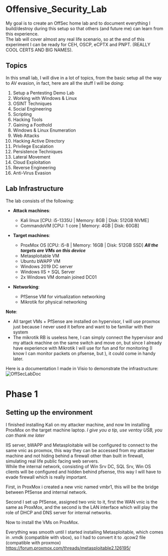 # Offensive_Security_Lab

My goal is to create an OffSec home lab and to document everything I build/destroy during this setup so that others (and future me) can learn from this experience.  
The lab will cover almost any real life scenario, so at the end of this experiment I can be ready for CEH, OSCP, eCPTX and PNPT. (REALLY COOL CERTS AND BIG NAMES).  

## Topics
In this small lab, I will dive in a lot of topics, from the basic setup all the way to AV evasion, in fact, here are all the stuff I will be doing:
1. Setup a Pentesting Demo Lab
2. Working with Windows & Linux
3. OSINT Techniques
4. Social Engineering
5. Scripting
6. Hacking Tools
7. Gaining a Foothold
8. Windows & Linux Enumeration
9. Web Attacks
10. Hacking Active Directory
11. Privilege Escalation
12. Persistence Techniques
13. Lateral Movement
14. Cloud Exploitation
15. Reverse Engineering
16. Anti-Virus Evasion

## Lab Infrastructure

The lab consists of the following:
  - **Attack machines**:
    - Kali linux [CPU: i5-1335U | Memory: 8GB | Disk: 512GB NVME]
    - CommandoVM [CPU: 1 core | Memory: 4GB | Disk: 60GB]
  
  - **Target machines**:
    - ProxMox OS [CPU: i5-8 | Memory: 16GB | Disk: 512GB SSD] ***All the targets are VMs on this device***
    - Metasploitable VM
    - Ubuntu bWAPP VM
    - Windows 2019 DC server
    - Windows IIS + SQL Server
    - 2x Windows VM domain joined DC01
  
  - **Networking**:
    - PfSense VM for virtualization networking
    - Mikrotik for physical networking

**Note**:
  - All target VMs + PfSense are installed on hypervisor, I will use proxmox just because I never used it before and want to be familiar with their system
  - The mikrotik RB is useless here, I can simply connect the hypervisor and my attack machine on the same switch and move on, but since I already have experience with Mikrotik I will use for fun and for monitoring (I know I can monitor packets on pfsense, but ), it could come in handy later.

      
Here is a documentation I made in Visio to demonstrate the infrastructure:
![OffSecLabDoc](https://github.com/user-attachments/assets/57144360-c491-4e6b-b4e4-a2a9d8c5265a)

# Phase 1

## Setting up the environment

I finished installing Kali on my attacker machine, and now Im installing ProxMox on the target machine laptop. *I give you a tip, use ventoy USB, you can thank me later*

IIS server, bWAPP and Metasploitable will be configured to connect to the same vnic as proxmox, this way they can be accessed from my attacker machine and not hiding behind a firewall other than built in firewall, simulating real life public facing web servers.  
While the internal network, consisting of Win Srv DC, SQL Srv, Win OS clients will be configured and hidden behind pfsense, this way I will have to evade firewall which is really important.  

First, in ProxMox i created a new vnic named vmbr1, this will be the bridge between PfSense and internal network.

Second I set up PfSense, assigned two vnic to it, first the WAN vnic is the same as ProxMox, and the second is the LAN interface which will play the role of DHCP and DNS server for internal networks.

Now to install the VMs on ProxMox.

Everything was smooth until I started installing Metasploitable, which comes in .vmdk (compatible with vbox), so I had to convert it to .qcow2 file (compatible with proxmox)
https://forum.proxmox.com/threads/metasploitable2.126195/


